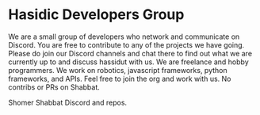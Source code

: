 # Hasidic Developers Group

We are a small group of developers who network and communicate on Discord. You are free to contribute to any of the projects we have going. Please do join our Discord channels and chat there to find out what we are currently up to and discuss hassidut with us. We are freelance and hobby programmers. We work on robotics, javascript frameworks, python frameworks, and APIs. Feel free to join the org and work with us. No contribs or PRs on Shabbat. 

Shomer Shabbat Discord and repos.

